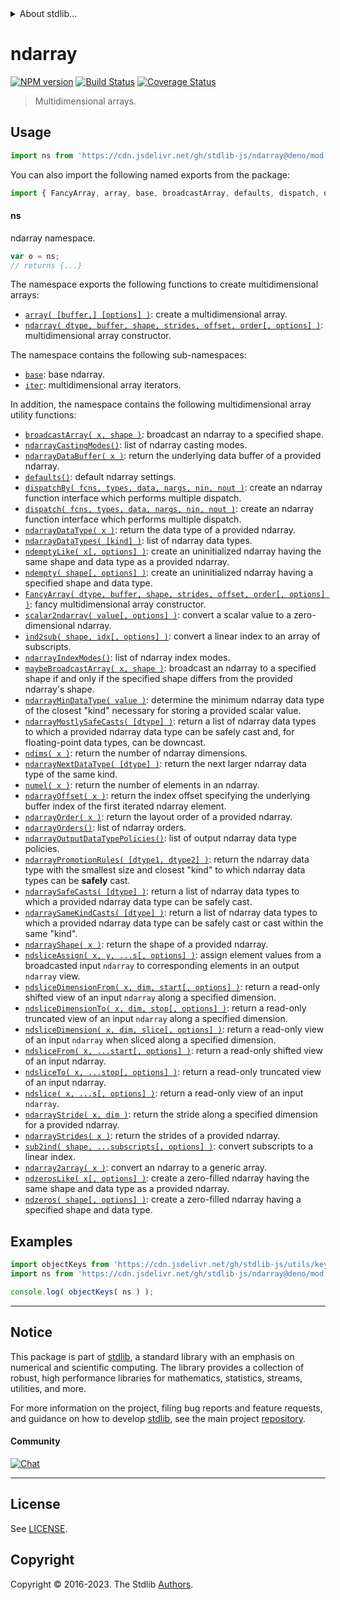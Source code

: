 <!--

@license Apache-2.0

Copyright (c) 2018 The Stdlib Authors.

Licensed under the Apache License, Version 2.0 (the "License");
you may not use this file except in compliance with the License.
You may obtain a copy of the License at

   http://www.apache.org/licenses/LICENSE-2.0

Unless required by applicable law or agreed to in writing, software
distributed under the License is distributed on an "AS IS" BASIS,
WITHOUT WARRANTIES OR CONDITIONS OF ANY KIND, either express or implied.
See the License for the specific language governing permissions and
limitations under the License.

-->


<details>
  <summary>
    About stdlib...
  </summary>
  <p>We believe in a future in which the web is a preferred environment for numerical computation. To help realize this future, we've built stdlib. stdlib is a standard library, with an emphasis on numerical and scientific computation, written in JavaScript (and C) for execution in browsers and in Node.js.</p>
  <p>The library is fully decomposable, being architected in such a way that you can swap out and mix and match APIs and functionality to cater to your exact preferences and use cases.</p>
  <p>When you use stdlib, you can be absolutely certain that you are using the most thorough, rigorous, well-written, studied, documented, tested, measured, and high-quality code out there.</p>
  <p>To join us in bringing numerical computing to the web, get started by checking us out on <a href="https://github.com/stdlib-js/stdlib">GitHub</a>, and please consider <a href="https://opencollective.com/stdlib">financially supporting stdlib</a>. We greatly appreciate your continued support!</p>
</details>

# ndarray

[![NPM version][npm-image]][npm-url] [![Build Status][test-image]][test-url] [![Coverage Status][coverage-image]][coverage-url] <!-- [![dependencies][dependencies-image]][dependencies-url] -->

> Multidimensional arrays.



<section class="usage">

## Usage

```javascript
import ns from 'https://cdn.jsdelivr.net/gh/stdlib-js/ndarray@deno/mod.js';
```

You can also import the following named exports from the package:

```javascript
import { FancyArray, array, base, broadcastArray, defaults, dispatch, dispatchBy, ind2sub, iter, maybeBroadcastArray, ndarray, ndarray2array, ndarrayCastingModes, ndarrayDataBuffer, ndarrayDataType, ndarrayDataTypes, ndarrayIndexModes, ndarrayMinDataType, ndarrayMostlySafeCasts, ndarrayNextDataType, ndarrayOffset, ndarrayOrder, ndarrayOrders, ndarrayOutputDataTypePolicies, ndarrayPromotionRules, ndarraySafeCasts, ndarraySameKindCasts, ndarrayShape, ndarrayStride, ndarrayStrides, ndempty, ndemptyLike, ndims, ndslice, ndsliceAssign, ndsliceDimension, ndsliceDimensionFrom, ndsliceDimensionTo, ndsliceFrom, ndsliceTo, ndzeros, ndzerosLike, numel, scalar2ndarray, sub2ind } from 'https://cdn.jsdelivr.net/gh/stdlib-js/ndarray@deno/mod.js';
```

#### ns

ndarray namespace.

```javascript
var o = ns;
// returns {...}
```

The namespace exports the following functions to create multidimensional arrays:

<!-- <toc pattern="+(array|ctor)"> -->

<div class="namespace-toc">

-   <span class="signature">[`array( [buffer,] [options] )`][@stdlib/ndarray/array]</span><span class="delimiter">: </span><span class="description">create a multidimensional array.</span>
-   <span class="signature">[`ndarray( dtype, buffer, shape, strides, offset, order[, options] )`][@stdlib/ndarray/ctor]</span><span class="delimiter">: </span><span class="description">multidimensional array constructor.</span>

</div>

<!-- </toc> -->

The namespace contains the following sub-namespaces:

<!-- <toc pattern="+(base|iter)"> -->

<div class="namespace-toc">

-   <span class="signature">[`base`][@stdlib/ndarray/base]</span><span class="delimiter">: </span><span class="description">base ndarray.</span>
-   <span class="signature">[`iter`][@stdlib/ndarray/iter]</span><span class="delimiter">: </span><span class="description">multidimensional array iterators.</span>

</div>

<!-- </toc> -->

In addition, the namespace contains the following multidimensional array utility functions:

<!-- <toc pattern="*" > -->

<div class="namespace-toc">

-   <span class="signature">[`broadcastArray( x, shape )`][@stdlib/ndarray/broadcast-array]</span><span class="delimiter">: </span><span class="description">broadcast an ndarray to a specified shape.</span>
-   <span class="signature">[`ndarrayCastingModes()`][@stdlib/ndarray/casting-modes]</span><span class="delimiter">: </span><span class="description">list of ndarray casting modes.</span>
-   <span class="signature">[`ndarrayDataBuffer( x )`][@stdlib/ndarray/data-buffer]</span><span class="delimiter">: </span><span class="description">return the underlying data buffer of a provided ndarray.</span>
-   <span class="signature">[`defaults()`][@stdlib/ndarray/defaults]</span><span class="delimiter">: </span><span class="description">default ndarray settings.</span>
-   <span class="signature">[`dispatchBy( fcns, types, data, nargs, nin, nout )`][@stdlib/ndarray/dispatch-by]</span><span class="delimiter">: </span><span class="description">create an ndarray function interface which performs multiple dispatch.</span>
-   <span class="signature">[`dispatch( fcns, types, data, nargs, nin, nout )`][@stdlib/ndarray/dispatch]</span><span class="delimiter">: </span><span class="description">create an ndarray function interface which performs multiple dispatch.</span>
-   <span class="signature">[`ndarrayDataType( x )`][@stdlib/ndarray/dtype]</span><span class="delimiter">: </span><span class="description">return the data type of a provided ndarray.</span>
-   <span class="signature">[`ndarrayDataTypes( [kind] )`][@stdlib/ndarray/dtypes]</span><span class="delimiter">: </span><span class="description">list of ndarray data types.</span>
-   <span class="signature">[`ndemptyLike( x[, options] )`][@stdlib/ndarray/empty-like]</span><span class="delimiter">: </span><span class="description">create an uninitialized ndarray having the same shape and data type as a provided ndarray.</span>
-   <span class="signature">[`ndempty( shape[, options] )`][@stdlib/ndarray/empty]</span><span class="delimiter">: </span><span class="description">create an uninitialized ndarray having a specified shape and data type.</span>
-   <span class="signature">[`FancyArray( dtype, buffer, shape, strides, offset, order[, options] )`][@stdlib/ndarray/fancy]</span><span class="delimiter">: </span><span class="description">fancy multidimensional array constructor.</span>
-   <span class="signature">[`scalar2ndarray( value[, options] )`][@stdlib/ndarray/from-scalar]</span><span class="delimiter">: </span><span class="description">convert a scalar value to a zero-dimensional ndarray.</span>
-   <span class="signature">[`ind2sub( shape, idx[, options] )`][@stdlib/ndarray/ind2sub]</span><span class="delimiter">: </span><span class="description">convert a linear index to an array of subscripts.</span>
-   <span class="signature">[`ndarrayIndexModes()`][@stdlib/ndarray/index-modes]</span><span class="delimiter">: </span><span class="description">list of ndarray index modes.</span>
-   <span class="signature">[`maybeBroadcastArray( x, shape )`][@stdlib/ndarray/maybe-broadcast-array]</span><span class="delimiter">: </span><span class="description">broadcast an ndarray to a specified shape if and only if the specified shape differs from the provided ndarray's shape.</span>
-   <span class="signature">[`ndarrayMinDataType( value )`][@stdlib/ndarray/min-dtype]</span><span class="delimiter">: </span><span class="description">determine the minimum ndarray data type of the closest "kind" necessary for storing a provided scalar value.</span>
-   <span class="signature">[`ndarrayMostlySafeCasts( [dtype] )`][@stdlib/ndarray/mostly-safe-casts]</span><span class="delimiter">: </span><span class="description">return a list of ndarray data types to which a provided ndarray data type can be safely cast and, for floating-point data types, can be downcast.</span>
-   <span class="signature">[`ndims( x )`][@stdlib/ndarray/ndims]</span><span class="delimiter">: </span><span class="description">return the number of ndarray dimensions.</span>
-   <span class="signature">[`ndarrayNextDataType( [dtype] )`][@stdlib/ndarray/next-dtype]</span><span class="delimiter">: </span><span class="description">return the next larger ndarray data type of the same kind.</span>
-   <span class="signature">[`numel( x )`][@stdlib/ndarray/numel]</span><span class="delimiter">: </span><span class="description">return the number of elements in an ndarray.</span>
-   <span class="signature">[`ndarrayOffset( x )`][@stdlib/ndarray/offset]</span><span class="delimiter">: </span><span class="description">return the index offset specifying the underlying buffer index of the first iterated ndarray element.</span>
-   <span class="signature">[`ndarrayOrder( x )`][@stdlib/ndarray/order]</span><span class="delimiter">: </span><span class="description">return the layout order of a provided ndarray.</span>
-   <span class="signature">[`ndarrayOrders()`][@stdlib/ndarray/orders]</span><span class="delimiter">: </span><span class="description">list of ndarray orders.</span>
-   <span class="signature">[`ndarrayOutputDataTypePolicies()`][@stdlib/ndarray/output-dtype-policies]</span><span class="delimiter">: </span><span class="description">list of output ndarray data type policies.</span>
-   <span class="signature">[`ndarrayPromotionRules( [dtype1, dtype2] )`][@stdlib/ndarray/promotion-rules]</span><span class="delimiter">: </span><span class="description">return the ndarray data type with the smallest size and closest "kind" to which ndarray data types can be **safely** cast.</span>
-   <span class="signature">[`ndarraySafeCasts( [dtype] )`][@stdlib/ndarray/safe-casts]</span><span class="delimiter">: </span><span class="description">return a list of ndarray data types to which a provided ndarray data type can be safely cast.</span>
-   <span class="signature">[`ndarraySameKindCasts( [dtype] )`][@stdlib/ndarray/same-kind-casts]</span><span class="delimiter">: </span><span class="description">return a list of ndarray data types to which a provided ndarray data type can be safely cast or cast within the same "kind".</span>
-   <span class="signature">[`ndarrayShape( x )`][@stdlib/ndarray/shape]</span><span class="delimiter">: </span><span class="description">return the shape of a provided ndarray.</span>
-   <span class="signature">[`ndsliceAssign( x, y, ...s[, options] )`][@stdlib/ndarray/slice-assign]</span><span class="delimiter">: </span><span class="description">assign element values from a broadcasted input `ndarray` to corresponding elements in an output `ndarray` view.</span>
-   <span class="signature">[`ndsliceDimensionFrom( x, dim, start[, options] )`][@stdlib/ndarray/slice-dimension-from]</span><span class="delimiter">: </span><span class="description">return a read-only shifted view of an input `ndarray` along a specified dimension.</span>
-   <span class="signature">[`ndsliceDimensionTo( x, dim, stop[, options] )`][@stdlib/ndarray/slice-dimension-to]</span><span class="delimiter">: </span><span class="description">return a read-only truncated view of an input `ndarray` along a specified dimension.</span>
-   <span class="signature">[`ndsliceDimension( x, dim, slice[, options] )`][@stdlib/ndarray/slice-dimension]</span><span class="delimiter">: </span><span class="description">return a read-only view of an input `ndarray` when sliced along a specified dimension.</span>
-   <span class="signature">[`ndsliceFrom( x, ...start[, options] )`][@stdlib/ndarray/slice-from]</span><span class="delimiter">: </span><span class="description">return a read-only shifted view of an input ndarray.</span>
-   <span class="signature">[`ndsliceTo( x, ...stop[, options] )`][@stdlib/ndarray/slice-to]</span><span class="delimiter">: </span><span class="description">return a read-only truncated view of an input ndarray.</span>
-   <span class="signature">[`ndslice( x, ...s[, options] )`][@stdlib/ndarray/slice]</span><span class="delimiter">: </span><span class="description">return a read-only view of an input `ndarray`.</span>
-   <span class="signature">[`ndarrayStride( x, dim )`][@stdlib/ndarray/stride]</span><span class="delimiter">: </span><span class="description">return the stride along a specified dimension for a provided ndarray.</span>
-   <span class="signature">[`ndarrayStrides( x )`][@stdlib/ndarray/strides]</span><span class="delimiter">: </span><span class="description">return the strides of a provided ndarray.</span>
-   <span class="signature">[`sub2ind( shape, ...subscripts[, options] )`][@stdlib/ndarray/sub2ind]</span><span class="delimiter">: </span><span class="description">convert subscripts to a linear index.</span>
-   <span class="signature">[`ndarray2array( x )`][@stdlib/ndarray/to-array]</span><span class="delimiter">: </span><span class="description">convert an ndarray to a generic array.</span>
-   <span class="signature">[`ndzerosLike( x[, options] )`][@stdlib/ndarray/zeros-like]</span><span class="delimiter">: </span><span class="description">create a zero-filled ndarray having the same shape and data type as a provided ndarray.</span>
-   <span class="signature">[`ndzeros( shape[, options] )`][@stdlib/ndarray/zeros]</span><span class="delimiter">: </span><span class="description">create a zero-filled ndarray having a specified shape and data type.</span>

</div>

<!-- </toc> -->

</section>

<!-- /.usage -->

<section class="examples">

## Examples

<!-- TODO: better examples -->

<!-- eslint no-undef: "error" -->

```javascript
import objectKeys from 'https://cdn.jsdelivr.net/gh/stdlib-js/utils/keys@deno/mod.js';
import ns from 'https://cdn.jsdelivr.net/gh/stdlib-js/ndarray@deno/mod.js';

console.log( objectKeys( ns ) );
```

</section>

<!-- /.examples -->

<!-- Section for related `stdlib` packages. Do not manually edit this section, as it is automatically populated. -->

<section class="related">

</section>

<!-- /.related -->

<!-- Section for all links. Make sure to keep an empty line after the `section` element and another before the `/section` close. -->


<section class="main-repo" >

* * *

## Notice

This package is part of [stdlib][stdlib], a standard library with an emphasis on numerical and scientific computing. The library provides a collection of robust, high performance libraries for mathematics, statistics, streams, utilities, and more.

For more information on the project, filing bug reports and feature requests, and guidance on how to develop [stdlib][stdlib], see the main project [repository][stdlib].

#### Community

[![Chat][chat-image]][chat-url]

---

## License

See [LICENSE][stdlib-license].


## Copyright

Copyright &copy; 2016-2023. The Stdlib [Authors][stdlib-authors].

</section>

<!-- /.stdlib -->

<!-- Section for all links. Make sure to keep an empty line after the `section` element and another before the `/section` close. -->

<section class="links">

[npm-image]: http://img.shields.io/npm/v/@stdlib/ndarray.svg
[npm-url]: https://npmjs.org/package/@stdlib/ndarray

[test-image]: https://github.com/stdlib-js/ndarray/actions/workflows/test.yml/badge.svg?branch=main
[test-url]: https://github.com/stdlib-js/ndarray/actions/workflows/test.yml?query=branch:main

[coverage-image]: https://img.shields.io/codecov/c/github/stdlib-js/ndarray/main.svg
[coverage-url]: https://codecov.io/github/stdlib-js/ndarray?branch=main

<!--

[dependencies-image]: https://img.shields.io/david/stdlib-js/ndarray.svg
[dependencies-url]: https://david-dm.org/stdlib-js/ndarray/main

-->

[chat-image]: https://img.shields.io/gitter/room/stdlib-js/stdlib.svg
[chat-url]: https://app.gitter.im/#/room/#stdlib-js_stdlib:gitter.im

[stdlib]: https://github.com/stdlib-js/stdlib

[stdlib-authors]: https://github.com/stdlib-js/stdlib/graphs/contributors

[umd]: https://github.com/umdjs/umd
[es-module]: https://developer.mozilla.org/en-US/docs/Web/JavaScript/Guide/Modules

[deno-url]: https://github.com/stdlib-js/ndarray/tree/deno
[umd-url]: https://github.com/stdlib-js/ndarray/tree/umd
[esm-url]: https://github.com/stdlib-js/ndarray/tree/esm
[branches-url]: https://github.com/stdlib-js/ndarray/blob/main/branches.md

[stdlib-license]: https://raw.githubusercontent.com/stdlib-js/ndarray/main/LICENSE

<!-- <toc-links> -->

[@stdlib/ndarray/broadcast-array]: https://github.com/stdlib-js/ndarray/tree/main/broadcast-array

[@stdlib/ndarray/casting-modes]: https://github.com/stdlib-js/ndarray/tree/main/casting-modes

[@stdlib/ndarray/data-buffer]: https://github.com/stdlib-js/ndarray/tree/main/data-buffer

[@stdlib/ndarray/defaults]: https://github.com/stdlib-js/ndarray/tree/main/defaults

[@stdlib/ndarray/dispatch-by]: https://github.com/stdlib-js/ndarray/tree/main/dispatch-by

[@stdlib/ndarray/dispatch]: https://github.com/stdlib-js/ndarray/tree/main/dispatch

[@stdlib/ndarray/dtype]: https://github.com/stdlib-js/ndarray/tree/main/dtype

[@stdlib/ndarray/dtypes]: https://github.com/stdlib-js/ndarray/tree/main/dtypes

[@stdlib/ndarray/empty-like]: https://github.com/stdlib-js/ndarray/tree/main/empty-like

[@stdlib/ndarray/empty]: https://github.com/stdlib-js/ndarray/tree/main/empty

[@stdlib/ndarray/fancy]: https://github.com/stdlib-js/ndarray/tree/main/fancy

[@stdlib/ndarray/from-scalar]: https://github.com/stdlib-js/ndarray/tree/main/from-scalar

[@stdlib/ndarray/ind2sub]: https://github.com/stdlib-js/ndarray/tree/main/ind2sub

[@stdlib/ndarray/index-modes]: https://github.com/stdlib-js/ndarray/tree/main/index-modes

[@stdlib/ndarray/maybe-broadcast-array]: https://github.com/stdlib-js/ndarray/tree/main/maybe-broadcast-array

[@stdlib/ndarray/min-dtype]: https://github.com/stdlib-js/ndarray/tree/main/min-dtype

[@stdlib/ndarray/mostly-safe-casts]: https://github.com/stdlib-js/ndarray/tree/main/mostly-safe-casts

[@stdlib/ndarray/ndims]: https://github.com/stdlib-js/ndarray/tree/main/ndims

[@stdlib/ndarray/next-dtype]: https://github.com/stdlib-js/ndarray/tree/main/next-dtype

[@stdlib/ndarray/numel]: https://github.com/stdlib-js/ndarray/tree/main/numel

[@stdlib/ndarray/offset]: https://github.com/stdlib-js/ndarray/tree/main/offset

[@stdlib/ndarray/order]: https://github.com/stdlib-js/ndarray/tree/main/order

[@stdlib/ndarray/orders]: https://github.com/stdlib-js/ndarray/tree/main/orders

[@stdlib/ndarray/output-dtype-policies]: https://github.com/stdlib-js/ndarray/tree/main/output-dtype-policies

[@stdlib/ndarray/promotion-rules]: https://github.com/stdlib-js/ndarray/tree/main/promotion-rules

[@stdlib/ndarray/safe-casts]: https://github.com/stdlib-js/ndarray/tree/main/safe-casts

[@stdlib/ndarray/same-kind-casts]: https://github.com/stdlib-js/ndarray/tree/main/same-kind-casts

[@stdlib/ndarray/shape]: https://github.com/stdlib-js/ndarray/tree/main/shape

[@stdlib/ndarray/slice-assign]: https://github.com/stdlib-js/ndarray/tree/main/slice-assign

[@stdlib/ndarray/slice-dimension-from]: https://github.com/stdlib-js/ndarray/tree/main/slice-dimension-from

[@stdlib/ndarray/slice-dimension-to]: https://github.com/stdlib-js/ndarray/tree/main/slice-dimension-to

[@stdlib/ndarray/slice-dimension]: https://github.com/stdlib-js/ndarray/tree/main/slice-dimension

[@stdlib/ndarray/slice-from]: https://github.com/stdlib-js/ndarray/tree/main/slice-from

[@stdlib/ndarray/slice-to]: https://github.com/stdlib-js/ndarray/tree/main/slice-to

[@stdlib/ndarray/slice]: https://github.com/stdlib-js/ndarray/tree/main/slice

[@stdlib/ndarray/stride]: https://github.com/stdlib-js/ndarray/tree/main/stride

[@stdlib/ndarray/strides]: https://github.com/stdlib-js/ndarray/tree/main/strides

[@stdlib/ndarray/sub2ind]: https://github.com/stdlib-js/ndarray/tree/main/sub2ind

[@stdlib/ndarray/to-array]: https://github.com/stdlib-js/ndarray/tree/main/to-array

[@stdlib/ndarray/zeros-like]: https://github.com/stdlib-js/ndarray/tree/main/zeros-like

[@stdlib/ndarray/zeros]: https://github.com/stdlib-js/ndarray/tree/main/zeros

[@stdlib/ndarray/base]: https://github.com/stdlib-js/ndarray/tree/main/base

[@stdlib/ndarray/iter]: https://github.com/stdlib-js/ndarray/tree/main/iter

[@stdlib/ndarray/array]: https://github.com/stdlib-js/ndarray/tree/main/array

[@stdlib/ndarray/ctor]: https://github.com/stdlib-js/ndarray/tree/main/ctor

<!-- </toc-links> -->

</section>

<!-- /.links -->
